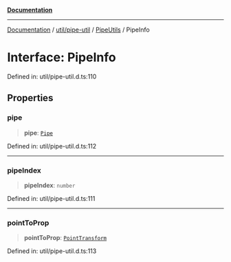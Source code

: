 [**Documentation**](../../../../../index.md)

***

[Documentation](../../../../../index.md) / [util/pipe-util](../../../index.md) / [PipeUtils](../index.md) / PipeInfo

# Interface: PipeInfo

Defined in: util/pipe-util.d.ts:110

## Properties

### pipe

> **pipe**: [`Pipe`](Pipe.md)

Defined in: util/pipe-util.d.ts:112

***

### pipeIndex

> **pipeIndex**: `number`

Defined in: util/pipe-util.d.ts:111

***

### pointToProp

> **pointToProp**: [`PointTransform`](../type-aliases/PointTransform.md)

Defined in: util/pipe-util.d.ts:113
